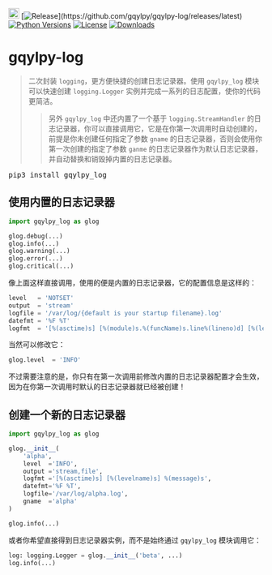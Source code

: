 [<img alt="LOGO" src="http://www.gqylpy.com/static/img/favicon.ico" height="21" width="21"/>](http://www.gqylpy.com)
[![Release](https://img.shields.io/github/release/gqylpy/gqylpy-log.svg?style=flat-square")](https://github.com/gqylpy/gqylpy-log/releases/latest)
[![Python Versions](https://img.shields.io/pypi/pyversions/gqylpy_log)](https://pypi.org/project/gqylpy_log)
[![License](https://img.shields.io/pypi/l/gqylpy_log)](https://github.com/gqylpy/gqylpy-log/blob/master/LICENSE)
[![Downloads](https://pepy.tech/badge/gqylpy_log/month)](https://pepy.tech/project/gqylpy_log)

# gqylpy-log

> 二次封装 `logging`，更方便快捷的创建日志记录器。使用 `gqylpy_log` 模块可以快速创建 `logging.Logger` 实例并完成一系列的日志配置，使你的代码更简洁。  
> > 另外 `gqylpy_log` 中还内置了一个基于 `logging.StreamHandler` 的日志记录器，你可以直接调用它，它是在你第一次调用时自动创建的，前提是你未创建任何指定了参数 `gname` 的日志记录器，否则会使用你第一次创建的指定了参数 `ganme` 的日志记录器作为默认日志记录器，并自动替换和销毁掉内置的日志记录器。

<kbd>pip3 install gqylpy_log</kbd>

## 使用内置的日志记录器
```python
import gqylpy_log as glog

glog.debug(...)
glog.info(...)
glog.warning(...)
glog.error(...)
glog.critical(...)
```
像上面这样直接调用，使用的便是内置的日志记录器，它的配置信息是这样的：
```python
level   = 'NOTSET'
output  = 'stream'
logfile = '/var/log/{default is your startup filename}.log'
datefmt = '%F %T'
logfmt  = '[%(asctime)s] [%(module)s.%(funcName)s.line%(lineno)d] [%(levelname)s] %(message)s'
```
当然可以修改它：
```python
glog.level  = 'INFO'
```
不过需要注意的是，你只有在第一次调用前修改内置的日志记录器配置才会生效，因为在你第一次调用时默认的日志记录器就已经被创建！

## 创建一个新的日志记录器
```python
import gqylpy_log as glog

glog.__init__(
    'alpha',
    level  ='INFO',
    output ='stream,file',
    logfmt ='[%(asctime)s] [%(levelname)s] %(message)s',
    datefmt='%F %T',
    logfile='/var/log/alpha.log',
    gname  ='alpha'
)

glog.info(...)
```
或者你希望直接得到日志记录器实例，而不是始终通过 `gqylpy_log` 模块调用它：
```python
log: logging.Logger = glog.__init__('beta', ...)
log.info(...)
```

